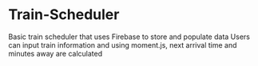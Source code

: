 # Train-Scheduler
Basic train scheduler that uses Firebase to store and populate data
Users can input train information and using moment.js, next arrival time and minutes away are calculated
